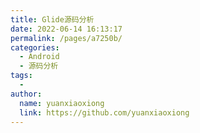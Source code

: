 ```yaml
---
title: Glide源码分析
date: 2022-06-14 16:13:17
permalink: /pages/a7250b/
categories:
  - Android
  - 源码分析
tags:
  - 
author: 
  name: yuanxiaoxiong
  link: https://github.com/yuanxiaoxiong
---
```

